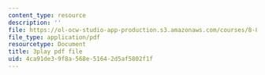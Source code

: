 ```yaml
---
content_type: resource
description: ''
file: https://ol-ocw-studio-app-production.s3.amazonaws.com/courses/8-821-string-theory-and-holographic-duality-fall-2014/4ca91de39f8a568e51642d5af5802f1f_0fChZwU1zEc.pdf
file_type: application/pdf
resourcetype: Document
title: 3play pdf file
uid: 4ca91de3-9f8a-568e-5164-2d5af5802f1f
---
```

